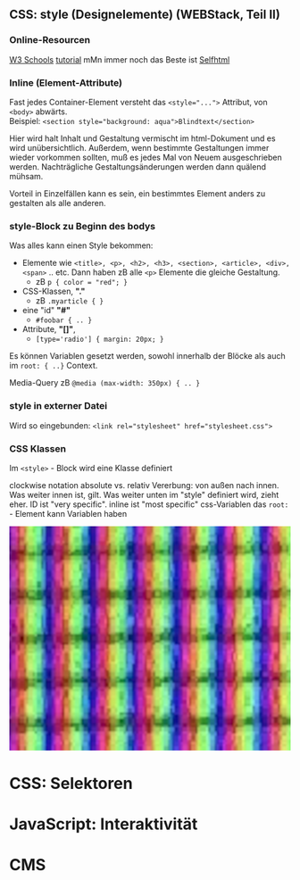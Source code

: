 ## CSS: style (Designelemente) (WEBStack, Teil II)

### Online-Resourcen
[W3 Schools](https://www.w3schools.com/css/default.asp)
[tutorial](https://youtu.be/ieTHC78giGQ)
mMn immer noch das Beste ist [Selfhtml](https://wiki.selfhtml.org/wiki/CSS/Tutorials)

### Inline (Element-Attribute)
Fast jedes Container-Element versteht das `<style="...">` Attribut, von `<body>` abwärts.  
Beispiel:  `<section style="background: aqua">Blindtext</section>`

Hier wird halt Inhalt und Gestaltung vermischt im html-Dokument und es wird unübersichtlich. Außerdem, wenn bestimmte Gestaltungen immer wieder vorkommen sollten, muß es jedes Mal von Neuem ausgeschrieben werden. Nachträgliche Gestaltungsänderungen werden dann quälend mühsam.

Vorteil in Einzelfällen kann es sein, ein bestimmtes Element anders zu gestalten als alle anderen.

### style-Block zu Beginn des bodys
Was alles kann einen Style bekommen:
- Elemente wie `<title>, <p>, <h2>, <h3>, <section>, <article>, <div>, <span>` .. etc. Dann haben zB alle `<p>` Elemente die gleiche Gestaltung.
  - zB `p { color = "red"; }`
- CSS-Klassen, **"."**
  - zB `.myarticle { }`
- eine "id" **"#"**
  - `#foobar { .. }`
- Attribute, **"[]"**,
  - `[type='radio'] { margin: 20px; }`  

Es können Variablen gesetzt werden, sowohl innerhalb der Blöcke als auch im `root: { ..}` Context.

Media-Query zB `@media (max-width: 350px) { .. }`

### style in externer Datei
Wird so eingebunden: `<link rel="stylesheet" href="stylesheet.css">`

### CSS Klassen
Im `<style>` - Block wird eine Klasse definiert

clockwise notation
absolute vs. relativ
Vererbung: von außen nach innen. Was weiter innen ist, gilt.
Was weiter unten im "style" definiert wird, zieht eher.
ID ist "very specific".
inline ist "most specific"
css-Variablen
das `root:` - Element kann Variablen haben  

![image](rgb.png)



# CSS: Selektoren
# JavaScript: Interaktivität
# CMS

